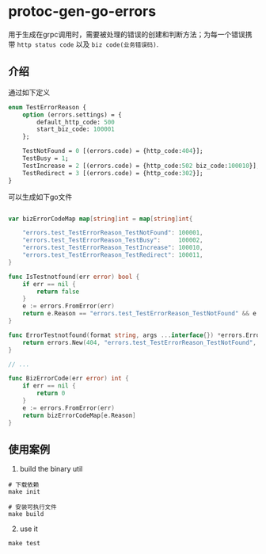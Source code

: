 # protoc-gen-go-errors
用于生成在grpc调用时，需要被处理的错误的创建和判断方法；为每一个错误携带 `http status code` 以及 `biz code(业务错误码)`.

## 介绍
通过如下定义
```proto
enum TestErrorReason {
    option (errors.settings) = {
        default_http_code: 500
        start_biz_code: 100001
    };

    TestNotFound = 0 [(errors.code) = {http_code:404}];
    TestBusy = 1;
    TestIncrease = 2 [(errors.code) = {http_code:502 biz_code:100010}];
    TestRedirect = 3 [(errors.code) = {http_code:302}];
}
```

可以生成如下go文件

```go

var bizErrorCodeMap map[string]int = map[string]int{

	"errors.test_TestErrorReason_TestNotFound": 100001,
	"errors.test_TestErrorReason_TestBusy":     100002,
	"errors.test_TestErrorReason_TestIncrease": 100010,
	"errors.test_TestErrorReason_TestRedirect": 100011,
}

func IsTestnotfound(err error) bool {
	if err == nil {
		return false
	}
	e := errors.FromError(err)
	return e.Reason == "errors.test_TestErrorReason_TestNotFound" && e.Code == 404
}

func ErrorTestnotfound(format string, args ...interface{}) *errors.Error {
	return errors.New(404, "errors.test_TestErrorReason_TestNotFound", fmt.Sprintf(format, args...))
}

// ...

func BizErrorCode(err error) int {
	if err == nil {
		return 0
	}
	e := errors.FromError(err)
	return bizErrorCodeMap[e.Reason]
}

```

## 使用案例

1. build the binary util
```shell
# 下载依赖
make init

# 安装可执行文件
make build
```
2. use it

```shell
make test
```